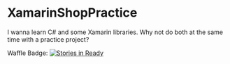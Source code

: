 # XamarinShopPractice
I wanna learn C# and some Xamarin libraries. Why not do both at the same time with a practice project?

Waffle Badge: [![Stories in Ready](https://badge.waffle.io/xavierliancw/XamarinShopPractice.png?label=ready&title=Ready)](http://waffle.io/xavierliancw/XamarinShopPractice)
